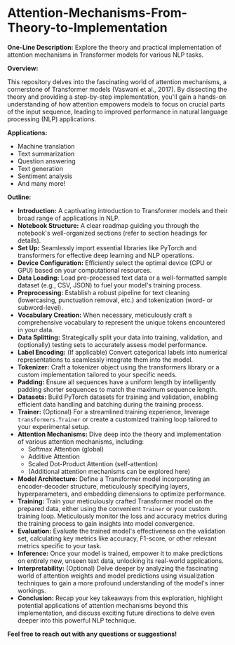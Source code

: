 # Attention-Mechanisms-From-Theory-to-Implementation

**One-Line Description:** Explore the theory and practical implementation of attention mechanisms in Transformer models for various NLP tasks.

**Overview:**

This repository delves into the fascinating world of attention mechanisms, a cornerstone of Transformer models (Vaswani et al., 2017). By dissecting the theory and providing a step-by-step implementation, you'll gain a hands-on understanding of how attention empowers models to focus on crucial parts of the input sequence, leading to improved performance in natural language processing (NLP) applications.

**Applications:**

* Machine translation
* Text summarization
* Question answering
* Text generation
* Sentiment analysis
* And many more!

**Outline:**

* **Introduction:** A captivating introduction to Transformer models and their broad range of applications in NLP.
* **Notebook Structure:** A clear roadmap guiding you through the notebook's well-organized sections (refer to section headings for details).
* **Set Up:** Seamlessly import essential libraries like PyTorch and transformers for effective deep learning and NLP operations.
* **Device Configuration:** Efficiently select the optimal device (CPU or GPU) based on your computational resources.
* **Data Loading:** Load pre-processed text data or a well-formatted sample dataset (e.g., CSV, JSON) to fuel your model's training process.
* **Preprocessing:** Establish a robust pipeline for text cleaning (lowercasing, punctuation removal, etc.) and tokenization (word- or subword-level).
* **Vocabulary Creation:** When necessary, meticulously craft a comprehensive vocabulary to represent the unique tokens encountered in your data.
* **Data Splitting:** Strategically split your data into training, validation, and (optionally) testing sets to accurately assess model performance.
* **Label Encoding:** (If applicable) Convert categorical labels into numerical representations to seamlessly integrate them into the model.
* **Tokenizer:** Craft a tokenizer object using the transformers library or a custom implementation tailored to your specific needs.
* **Padding:** Ensure all sequences have a uniform length by intelligently padding shorter sequences to match the maximum sequence length.
* **Datasets:** Build PyTorch datasets for training and validation, enabling efficient data handling and batching during the training process.
* **Trainer:** (Optional) For a streamlined training experience, leverage `transformers.Trainer` or create a customized training loop tailored to your experimental setup.
* **Attention Mechanisms:** Dive deep into the theory and implementation of various attention mechanisms, including:
    * Softmax Attention (global)
    * Additive Attention
    * Scaled Dot-Product Attention (self-attention)
    * (Additional attention mechanisms can be explored here)
* **Model Architecture:** Define a Transformer model incorporating an encoder-decoder structure, meticulously specifying layers, hyperparameters, and embedding dimensions to optimize performance.
* **Training:** Train your meticulously crafted Transformer model on the prepared data, either using the convenient `Trainer` or your custom training loop. Meticulously monitor the loss and accuracy metrics during the training process to gain insights into model convergence.
* **Evaluation:** Evaluate the trained model's effectiveness on the validation set, calculating key metrics like accuracy, F1-score, or other relevant metrics specific to your task.
* **Inference:** Once your model is trained, empower it to make predictions on entirely new, unseen text data, unlocking its real-world applications.
* **Interpretability:** (Optional) Delve deeper by analyzing the fascinating world of attention weights and model predictions using visualization techniques to gain a more profound understanding of the model's inner workings.
* **Conclusion:** Recap your key takeaways from this exploration, highlight potential applications of attention mechanisms beyond this implementation, and discuss exciting future directions to delve even deeper into this powerful NLP technique.

**Feel free to reach out with any questions or suggestions!**
